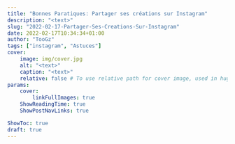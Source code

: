 ```yaml
---
title: "Bonnes Paratiques: Partager ses créations sur Instagram"
description: "<text>"
slug: "2022-02-17-Partager-Ses-Creations-Sur-Instagram"
date: 2022-02-17T10:34:34+01:00
author: "TooGz"
tags: ["instagram", "Astuces"]
cover:
    image: img/cover.jpg
    alt: "<text>"
    caption: "<text>"
    relative: false # To use relative path for cover image, used in hugo Page-bundles
params:
    cover:
        linkFullImages: true
    ShowReadingTime: true
    ShowPostNavLinks: true

ShowToc: true
draft: true
---
```



